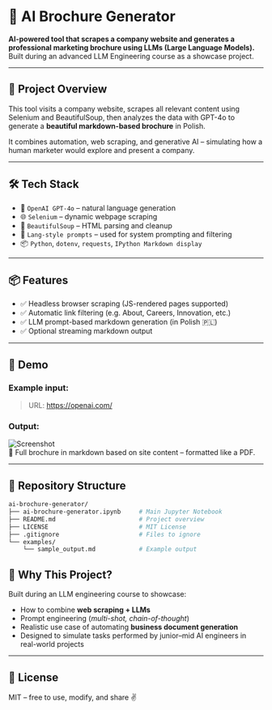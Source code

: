 # 🧠 AI Brochure Generator

**AI-powered tool that scrapes a company website and generates a professional marketing brochure using LLMs (Large Language Models).**  
Built during an advanced LLM Engineering course as a showcase project.

---

## 🚀 Project Overview

This tool visits a company website, scrapes all relevant content using Selenium and BeautifulSoup, then analyzes the data with GPT-4o to generate a **beautiful markdown-based brochure** in Polish.

It combines automation, web scraping, and generative AI – simulating how a human marketer would explore and present a company.

---

## 🛠️ Tech Stack

- 🧠 `OpenAI GPT-4o` – natural language generation
- 🌐 `Selenium` – dynamic webpage scraping
- 🧼 `BeautifulSoup` – HTML parsing and cleanup
- 🔗 `Lang-style prompts` – used for system prompting and filtering
- 📦 `Python`, `dotenv`, `requests`, `IPython Markdown display`

---

## 📦 Features

- ✅ Headless browser scraping (JS-rendered pages supported)
- ✅ Automatic link filtering (e.g. About, Careers, Innovation, etc.)
- ✅ LLM prompt-based markdown generation (in Polish 🇵🇱)
- ✅ Optional streaming markdown output

---

## 📸 Demo

### Example input:
> URL: https://openai.com/

### Output:
![Screenshot](./examples/sample_output.png)  
📄 Full brochure in markdown based on site content – formatted like a PDF.

---

## 📂 Repository Structure

```bash
ai-brochure-generator/
├── ai-brochure-generator.ipynb     # Main Jupyter Notebook
├── README.md                       # Project overview
├── LICENSE                         # MIT License
├── .gitignore                      # Files to ignore
└── examples/
    └── sample_output.md            # Example output
```

## 🧠 Why This Project?

Built during an LLM engineering course to showcase:

- How to combine **web scraping + LLMs**
- Prompt engineering (*multi-shot, chain-of-thought*)
- Realistic use case of automating **business document generation**
- Designed to simulate tasks performed by junior–mid AI engineers in real-world projects

---

## 🪪 License

MIT – free to use, modify, and share ✌️

